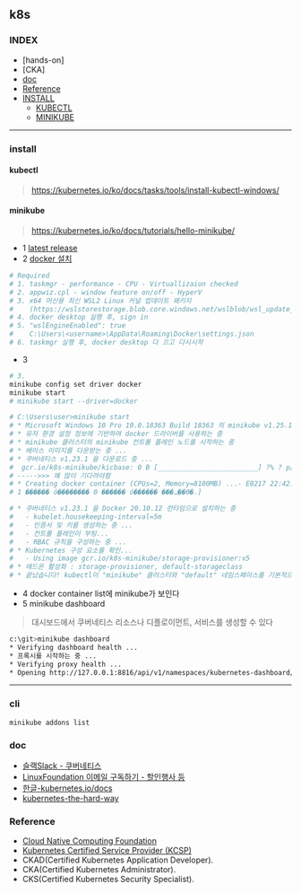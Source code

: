 
## k8s

### INDEX
- [hands-on]
- [CKA]
- [doc](#doc)
- [Reference](#Reference)
- [INSTALL](#install)
    - [KUBECTL](#kubectl)
    - [MINIKUBE](#minikube)

---

### install
#### kubectl
> https://kubernetes.io/ko/docs/tasks/tools/install-kubectl-windows/

#### minikube
> https://kubernetes.io/ko/docs/tutorials/hello-minikube/
- 1 [latest release](https://minikube.sigs.k8s.io/docs/start/)
- 2 [docker 설치](https://hub.docker.com/editions/community/docker-ce-desktop-windows)
```sh
# Required
# 1. taskmgr - performance - CPU - Virtuallizaion checked
# 2. appwiz.cpl - window feature on/off - HyperV
# 3. x64 머신용 최신 WSL2 Linux 커널 업데이트 패키지 
#    (https://wslstorestorage.blob.core.windows.net/wslblob/wsl_update_x64.msi) 
# 4. docker desktop 실행 후, sign in
# 5. "wslEngineEnabled": true
#    C:\Users\<username>\AppData\Roaming\Docker\settings.json
# 6. taskmgr 실행 후, docker desktop 다 끄고 다시시작
```
- 3
```sh
# 3.
minikube config set driver docker
minikube start
# minikube start --driver=docker

# C:\Users\user>minikube start
# * Microsoft Windows 10 Pro 10.0.18363 Build 18363 의 minikube v1.25.1
# * 유저 환경 설정 정보에 기반하여 docker 드라이버를 사용하는 중
# * minikube 클러스터의 minikube 컨트롤 플레인 노드를 시작하는 중
# * 베이스 이미지를 다운받는 중 ...
# * 쿠버네티스 v1.23.1 을 다운로드 중 ...
#  gcr.io/k8s-minikube/kicbase: 0 B [_________________________] ?% ? p/s 53s
# ----->>> 꽤 많이 기다려야함
# * Creating docker container (CPUs=2, Memory=8100MB) ...- E0217 22:42:58.383166    3360 kic.go:267] icacls failed applying permissions - err - [%!s(<nil>)], output - [ó���� ����: C:\Users\user\.minikube\machines\minikube\id_rsa
# 1 ������ ó�������� 0 ������ ó������ ���߽��ϴ�.]

# * 쿠버네티스 v1.23.1 을 Docker 20.10.12 런타임으로 설치하는 중
#   - kubelet.housekeeping-interval=5m
#   - 인증서 및 키를 생성하는 중 ...
#   - 컨트롤 플레인이 부팅...
#   - RBAC 규칙을 구성하는 중 ...
# * Kubernetes 구성 요소를 확인...
#   - Using image gcr.io/k8s-minikube/storage-provisioner:v5
# * 애드온 활성화 : storage-provisioner, default-storageclass
# * 끝났습니다! kubectl이 "minikube" 클러스터와 "default" 네임스페이스를 기본적으로 사용하도록 구성되었습니다.
```
- 4 docker container list에 minikube가 보인다
- 5 minikube dashboard
> 대시보드에서 쿠버네티스 리소스나 디플로이먼트, 서비스를 생성할 수 있다
```sh
c:\git>minikube dashboard
* Verifying dashboard health ...
* 프록시를 시작하는 중 ...
* Verifying proxy health ...
* Opening http://127.0.0.1:8816/api/v1/namespaces/kubernetes-dashboard/services/http:kubernetes-dashboard:/proxy/ in your default browser...
```

---

### cli
```
minikube addons list
```

### doc
- [슬랙Slack - 쿠버네티스](kubernetes.slack.com)
- [LinuxFoundation 이메일 구독하기 - 할인행사 등](bit.ly/3ciWx9r)
- [한글-kubernetes.io/docs](https://kubernetes.io/ko/docs/home/)
- [kubernetes-the-hard-way](https://github.com/kelseyhightower/kubernetes-the-hard-way)

### Reference
- [Cloud Native Computing Foundation](https://www.cncf.io/about/join/)
- [Kubernetes Certified Service Provider (KCSP)](https://www.cncf.io/certification/kcsp/)
- CKAD(Certified Kubernetes Application Developer).  
- CKA(Certified Kubernetes Administrator).   
- CKS(Certified Kubernetes Security Specialist).    
